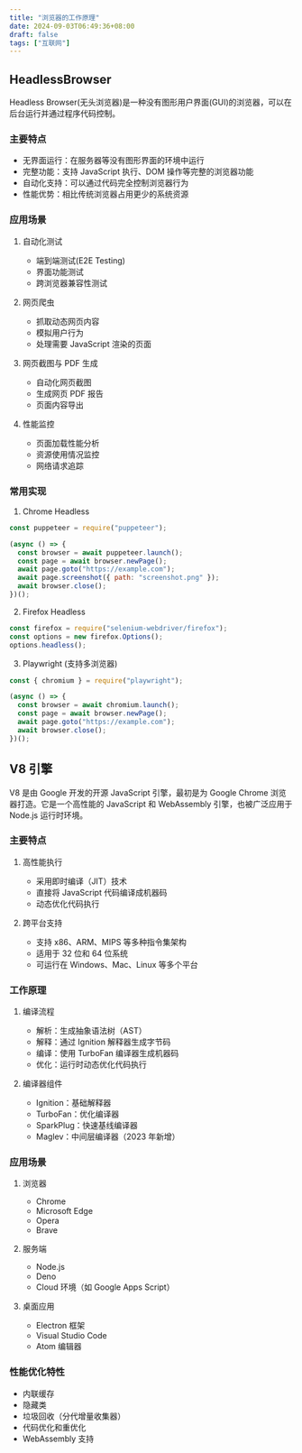 ```yaml
---
title: "浏览器的工作原理"
date: 2024-09-03T06:49:36+08:00
draft: false
tags: ["互联网"]
---
```


## HeadlessBrowser

Headless Browser(无头浏览器)是一种没有图形用户界面(GUI)的浏览器，可以在后台运行并通过程序代码控制。

### 主要特点

- 无界面运行：在服务器等没有图形界面的环境中运行
- 完整功能：支持 JavaScript 执行、DOM 操作等完整的浏览器功能
- 自动化支持：可以通过代码完全控制浏览器行为
- 性能优势：相比传统浏览器占用更少的系统资源

### 应用场景

1. 自动化测试

   - 端到端测试(E2E Testing)
   - 界面功能测试
   - 跨浏览器兼容性测试

2. 网页爬虫

   - 抓取动态网页内容
   - 模拟用户行为
   - 处理需要 JavaScript 渲染的页面

3. 网页截图与 PDF 生成

   - 自动化网页截图
   - 生成网页 PDF 报告
   - 页面内容导出

4. 性能监控
   - 页面加载性能分析
   - 资源使用情况监控
   - 网络请求追踪

### 常用实现

1. Chrome Headless

```javascript
const puppeteer = require("puppeteer");

(async () => {
  const browser = await puppeteer.launch();
  const page = await browser.newPage();
  await page.goto("https://example.com");
  await page.screenshot({ path: "screenshot.png" });
  await browser.close();
})();
```

2. Firefox Headless

```javascript
const firefox = require("selenium-webdriver/firefox");
const options = new firefox.Options();
options.headless();
```

3. Playwright (支持多浏览器)

```javascript
const { chromium } = require("playwright");

(async () => {
  const browser = await chromium.launch();
  const page = await browser.newPage();
  await page.goto("https://example.com");
  await browser.close();
})();
```

## V8 引擎

V8 是由 Google 开发的开源 JavaScript 引擎，最初是为 Google Chrome 浏览器打造。它是一个高性能的 JavaScript 和 WebAssembly 引擎，也被广泛应用于 Node.js 运行时环境。

### 主要特点

1. 高性能执行

   - 采用即时编译（JIT）技术
   - 直接将 JavaScript 代码编译成机器码
   - 动态优化代码执行

2. 跨平台支持
   - 支持 x86、ARM、MIPS 等多种指令集架构
   - 适用于 32 位和 64 位系统
   - 可运行在 Windows、Mac、Linux 等多个平台

### 工作原理

1. 编译流程

   - 解析：生成抽象语法树（AST）
   - 解释：通过 Ignition 解释器生成字节码
   - 编译：使用 TurboFan 编译器生成机器码
   - 优化：运行时动态优化代码执行

2. 编译器组件
   - Ignition：基础解释器
   - TurboFan：优化编译器
   - SparkPlug：快速基线编译器
   - Maglev：中间层编译器（2023 年新增）

### 应用场景

1. 浏览器

   - Chrome
   - Microsoft Edge
   - Opera
   - Brave

2. 服务端

   - Node.js
   - Deno
   - Cloud 环境（如 Google Apps Script）

3. 桌面应用
   - Electron 框架
   - Visual Studio Code
   - Atom 编辑器

### 性能优化特性

- 内联缓存
- 隐藏类
- 垃圾回收（分代增量收集器）
- 代码优化和重优化
- WebAssembly 支持
